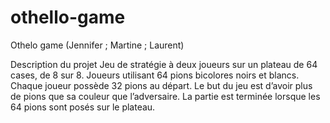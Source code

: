 # othello-game
Othelo game (Jennifer ; Martine ; Laurent)

Description du projet
Jeu de stratégie à deux joueurs sur un plateau de 64 cases, de 8 sur 8. Joueurs utilisant 64 pions bicolores noirs et blancs. Chaque joueur possède 32 pions au départ. Le but du jeu est d’avoir plus de pions que sa couleur que l’adversaire. La partie est terminée lorsque les 64 pions sont posés sur le plateau.
